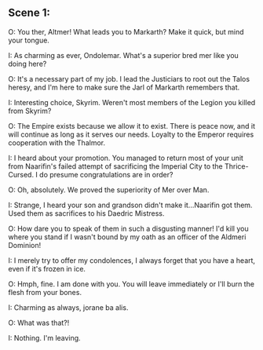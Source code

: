 ## Scene 1:

O: You ther, Altmer! What leads you to Markarth? Make it quick, but mind your tongue.

I: As charming as ever, Ondolemar. What's a superior bred mer like you doing here?

O: It's a necessary part of my job. I lead the Justiciars to root out the Talos heresy, and I'm here to make sure the Jarl of Markarth remembers that.

I: Interesting choice, Skyrim. Weren't most members of the Legion you killed from Skyrim?

O: The Empire exists because we allow it to exist. There is peace now, and it will continue as long as it serves our needs. Loyalty to the Emperor requires cooperation with the Thalmor.

I: I heard about your promotion. You managed to return most of your unit from Naarifin's failed attempt of sacrificing the Imperial City to the Thrice-Cursed. I do presume congratulations are in order?

O: Oh, absolutely. We proved the superiority of Mer over Man.

I: Strange, I heard your son and grandson didn't make it...Naarifin got them. Used them as sacrifices to his Daedric Mistress.

O: How dare you to speak of them in such a disgusting manner! I'd kill you where you stand if I wasn't bound by my oath as an officer of the Aldmeri Dominion!

I: I merely try to offer my condolences,  I always forget that you have a heart, even if it's frozen in ice.

O: Hmph, fine. I am done with you. You will leave immediately or I'll burn the flesh from your bones.

I: Charming as always, jorane ba alis.

O: What was that?!

I: Nothing. I'm leaving.
